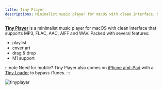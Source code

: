 ```yaml
---
title: Tiny Player
descriptions: Minimalist music player for macOS with clean interface. Supports different formats, compact mode and playlists
---
```


[**Tiny Player**](https://www.catnapgames.com/tiny-player-for-mac/) is a minimalist music player for macOS with clean interface that supports MP3, FLAC, AAC, AIFF and WAV. Packed with several features:

- playlist
- cover art
- drag & drop
- M1 support

:::note Need for mobile?
Tiny Player also comes on [iPhone and
iPad](https://www.catnapgames.com/tiny-player/) with a [Tiny
Loader](https://www.catnapgames.com/tiny-loader/) to bypass iTunes.
:::

![tinyplayer](/tinyplayer.webp)
